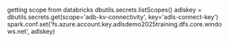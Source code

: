 getting scope from databricks
dbutils.secrets.listScopes()
adlskey = dbutils.secrets.get(scope='adb-kv-connectivity', key='adls-connect-key')
spark.conf.set('fs.azure.account.key.adlsdemo2025training.dfs.core.windows.net', adlskey)
